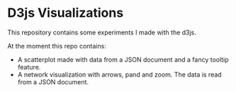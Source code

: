 D3js Visualizations
============

This repository contains some experiments I made with the d3js.

At the moment this repo contains:

* A scatterplot made with data from a JSON document and a fancy tooltip feature.
* A network visualization with arrows, pand and zoom. The data is read from a JSON document.
